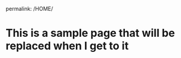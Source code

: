 permalink: /HOME/
<body>
<link rel="shortcut icon" href="https://raw.githubusercontent.com/NGladding/hobo-johnson/main/heck.ico">
<h1>This is a sample page that will be replaced when I get to it</h1>
</body>
